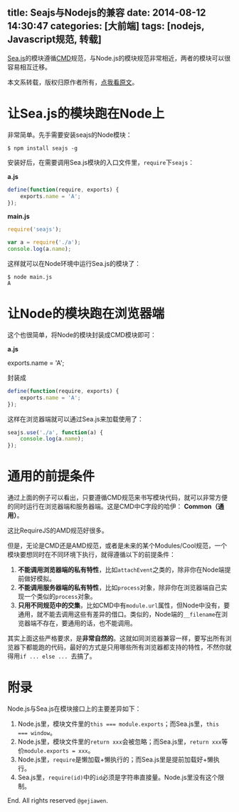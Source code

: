 title: Seajs与Nodejs的兼容
date: 2014-08-12 14:30:47
categories: [大前端]
tags: [nodejs, Javascript规范, 转载]
---

[Sea.js](https://github.com/seajs/seajs)的模块遵循[CMD](https://github.com/seajs/seajs/issues/242)规范，与Node.js的模块规范非常相近，两者的模块可以很容易相互迁移。

本文系转载，版权归原作者所有，[点我看原文](https://github.com/seajs/seajs/issues/275)。


# 让Sea.js的模块跑在Node上

非常简单。先手需要安装seajs的Node模块：

```shell
$ npm install seajs -g
```

安装好后，在需要调用Sea.js模块的入口文件里，`require`下`seajs`：

**a.js**

```javascript
define(function(require, exports) {
    exports.name = 'A';
});
```

**main.js**

```javascript
require('seajs');

var a = require('./a');
console.log(a.name);
```

这样就可以在Node环境中运行Sea.js的模块了：

```shell
$ node main.js
A
```


# 让Node的模块跑在浏览器端

这个也很简单，将Node的模块封装成CMD模块即可：

**a.js**

exports.name = 'A';

封装成

```javascript
define(function(require, exports) {
    exports.name = 'A';
});
```

这样在浏览器端就可以通过Sea.js来加载使用了：

```javascript
seajs.use('./a', function(a) {
    console.log(a.name);
});
```


# 通用的前提条件

通过上面的例子可以看出，只要遵循CMD规范来书写模块代码，就可以非常方便的同时运行在浏览器端和服务器端。这是CMD中C字段的哈伊： **Common（通用）**。

这比RequireJS的AMD规范好很多。

但是，无论是CMD还是AMD规范，或者是未来的某个Modules/Cool规范，一个模块要想同时在不同环境下执行，就得遵循以下的前提条件：

1. **不能调用浏览器端的私有特性**，比如`attachEvent`之类的，除非你在Node端提前做好模拟。
2. **不能调用服务器端的私有特性**，比如`process`对象，除非你在浏览器端自己实现一个类似的`process`对象。
3. **只用不同规范中的交集**，比如CMD中有`module.url`属性，但Node中没有，要通用，就不能去调用这些有差异的借口。类似的，Node端的`__filename`在浏览器端不存在，要通用的话，也不能调用。


其实上面这些严格要求，是**非常自然的**。这就如同浏览器兼容一样，要写出所有浏览器下都能跑的代码，最好的方式是只用哪些所有浏览器都支持的特性，不然你就得用`if ... else ... `去搞了。


# 附录

Node.js与Sea.js在模块接口上的主要差异如下：

1. Node.js里，模块文件里的`this === module.exports`；而Sea.js里，`this === window`。
2. Node.js里，模块文件里的`return xxx`会被忽略；而Sea.js里，`return xxx`等价`module.exports = xxx`。
3. Node.js里，`require`是懒加载+懒执行的；而Sea.js里是提前加载好+懒执行。
4. Sea.js里，`require(id)`中的`id`必须是字符串直接量。Node.js里没有这个限制。


End. All rights reserved `@gejiawen`.
